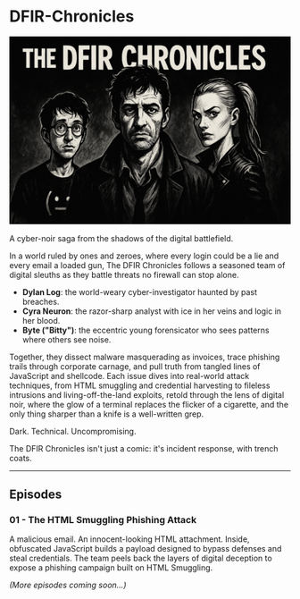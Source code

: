 # DFIR-Chronicles

![banner](./banner.png)

A cyber-noir saga from the shadows of the digital battlefield.

In a world ruled by ones and zeroes, where every login could be a lie and every email a loaded gun, The DFIR Chronicles follows a seasoned team of digital sleuths as they battle threats no firewall can stop alone.

- **Dylan Log**: the world-weary cyber-investigator haunted by past breaches.
- **Cyra Neuron**: the razor-sharp analyst with ice in her veins and logic in her blood.
- **Byte ("Bitty")**: the eccentric young forensicator who sees patterns where others see noise.

Together, they dissect malware masquerading as invoices, trace phishing trails through corporate carnage, and pull truth from tangled lines of JavaScript and shellcode. Each issue dives into real-world attack techniques, from HTML smuggling and credential harvesting to fileless intrusions and living-off-the-land exploits, retold through the lens of digital noir, where the glow of a terminal replaces the flicker of a cigarette, and the only thing sharper than a knife is a well-written grep.

Dark. Technical. Uncompromising.

The DFIR Chronicles isn't just a comic: it's incident response, with trench coats.

---

## Episodes

### 01 - The HTML Smuggling Phishing Attack

A malicious email. An innocent-looking HTML attachment. Inside, obfuscated JavaScript builds a payload designed to bypass defenses and steal credentials. The team peels back the layers of digital deception to expose a phishing campaign built on HTML Smuggling.

*(More episodes coming soon...)*

